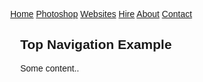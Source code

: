 <html>

<head>
<meta name="viewport" content="width=device-width, initial-scale=1">
<style>
body {
  margin: 0;
  font-family: Arial, Helvetica, sans-serif;
}

.topnav {
  overflow: hidden;
  background-color: #333;
}

.topnav a {
  float: left;
  color: white ;
  text-align: center;
  padding: 14px 16px;
  text-decoration: none;
  font-size: 17px;
}

.topnav a:hover {
  background-color: #ddd;
  color: black;
}

.topnav a.active {
  background-color: #0066ff;
  color: white;
}
</style>
</head>
<body>

<div class="topnav">
  <a class="active" href="#home">Home</a>
  <a href="#Photoshop">Photoshop</a>
  <a href="#websites">Websites</a>
  <a href="#hire">Hire</a>
  <a href="#about">About</a>
  <a href="#contact">Contact</a>
</div>

<div style="padding-left:16px">
  <h2>Top Navigation Example</h2>
  <p>Some content..</p>
</div>

</body>





<html>
